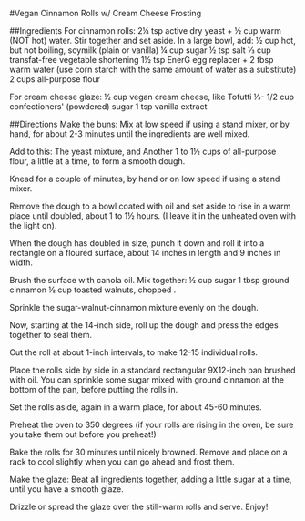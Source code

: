 #Vegan Cinnamon Rolls w/ Cream Cheese Frosting

##Ingredients
For cinnamon rolls:
2¼ tsp active dry yeast + ½ cup warm (NOT hot) water. Stir together and set aside.
In a large bowl, add: ½ cup hot, but not boiling, soymilk (plain or vanilla)
¼ cup sugar
½ tsp salt
⅓ cup transfat-free vegetable shortening
1½ tsp EnerG egg replacer + 2 tbsp warm water (use corn starch with the same amount of water as a substitute)
2 cups all-purpose flour

For cream cheese glaze:
½ cup vegan cream cheese, like Tofutti
⅓- 1/2 cup confectioners' (powdered) sugar
1 tsp vanilla extract

##Directions
Make the buns:
Mix at low speed if using a stand mixer, or by hand, for about 2-3 minutes until the ingredients are well mixed.

Add to this: The yeast mixture, and Another 1 to 1½ cups of all-purpose flour, a little at a time, to form a smooth dough.

Knead for a couple of minutes, by hand or on low speed if using a stand mixer.

Remove the dough to a bowl coated with oil and set aside to rise in a warm place until doubled, about 1 to 1½ hours. (I leave it in the unheated oven with the light on).

When the dough has doubled in size, punch it down and roll it into a rectangle on a floured surface, about 14 inches in length and 9 inches in width.

Brush the surface with canola oil. Mix together: ½ cup sugar 1 tbsp ground cinnamon ½ cup toasted walnuts, chopped .

Sprinkle the sugar-walnut-cinnamon mixture evenly on the dough.

Now, starting at the 14-inch side, roll up the dough and press the edges together to seal them.

Cut the roll at about 1-inch intervals, to make 12-15 individual rolls.

Place the rolls side by side in a standard rectangular 9X12-inch pan brushed with oil. You can sprinkle some sugar mixed with ground cinnamon at the bottom of the pan, before putting the rolls in.

Set the rolls aside, again in a warm place, for about 45-60 minutes.

Preheat the oven to 350 degrees (if your rolls are rising in the oven, be sure you take them out before you preheat!)

Bake the rolls for 30 minutes until nicely browned. Remove and place on a rack to cool slightly when you can go ahead and frost them.

Make the glaze:
Beat all ingredients together, adding a little sugar at a time, until you have a smooth glaze.

Drizzle or spread the glaze over the still-warm rolls and serve. Enjoy!

